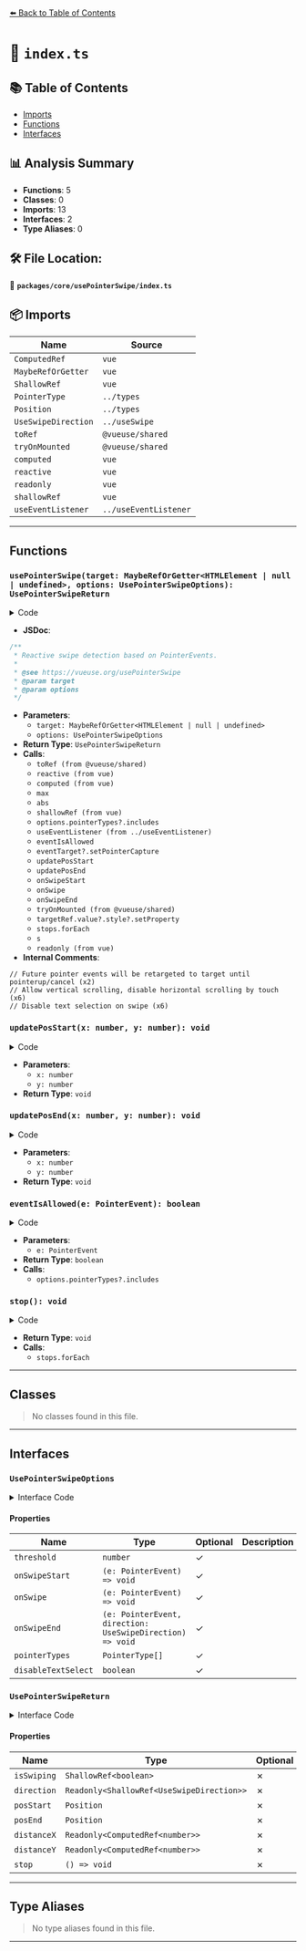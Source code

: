 [⬅️ Back to Table of Contents](../../../index.md)

# 📄 `index.ts`

## 📚 Table of Contents

- [Imports](#imports)
- [Functions](#functions)
- [Interfaces](#interfaces)

## 📊 Analysis Summary

- **Functions**: 5
- **Classes**: 0
- **Imports**: 13
- **Interfaces**: 2
- **Type Aliases**: 0

## 🛠️ File Location:
📂 **`packages/core/usePointerSwipe/index.ts`**

## 📦 Imports

| Name | Source |
|------|--------|
| `ComputedRef` | `vue` |
| `MaybeRefOrGetter` | `vue` |
| `ShallowRef` | `vue` |
| `PointerType` | `../types` |
| `Position` | `../types` |
| `UseSwipeDirection` | `../useSwipe` |
| `toRef` | `@vueuse/shared` |
| `tryOnMounted` | `@vueuse/shared` |
| `computed` | `vue` |
| `reactive` | `vue` |
| `readonly` | `vue` |
| `shallowRef` | `vue` |
| `useEventListener` | `../useEventListener` |


---

## Functions

### `usePointerSwipe(target: MaybeRefOrGetter<HTMLElement | null | undefined>, options: UsePointerSwipeOptions): UsePointerSwipeReturn`

<details><summary>Code</summary>

```ts
export function usePointerSwipe(
  target: MaybeRefOrGetter<HTMLElement | null | undefined>,
  options: UsePointerSwipeOptions = {},
): UsePointerSwipeReturn {
  const targetRef = toRef(target)

  const {
    threshold = 50,
    onSwipe,
    onSwipeEnd,
    onSwipeStart,
    disableTextSelect = false,
  } = options

  const posStart = reactive<Position>({ x: 0, y: 0 })
  const updatePosStart = (x: number, y: number) => {
    posStart.x = x
    posStart.y = y
  }

  const posEnd = reactive<Position>({ x: 0, y: 0 })
  const updatePosEnd = (x: number, y: number) => {
    posEnd.x = x
    posEnd.y = y
  }

  const distanceX = computed(() => posStart.x - posEnd.x)
  const distanceY = computed(() => posStart.y - posEnd.y)

  const { max, abs } = Math
  const isThresholdExceeded = computed(() => max(abs(distanceX.value), abs(distanceY.value)) >= threshold)
  const isSwiping = shallowRef(false)
  const isPointerDown = shallowRef(false)

  const direction = computed(() => {
    if (!isThresholdExceeded.value)
      return 'none'

    if (abs(distanceX.value) > abs(distanceY.value)) {
      return distanceX.value > 0
        ? 'left'
        : 'right'
    }
    else {
      return distanceY.value > 0
        ? 'up'
        : 'down'
    }
  })

  const eventIsAllowed = (e: PointerEvent): boolean => {
    const isReleasingButton = e.buttons === 0
    const isPrimaryButton = e.buttons === 1
    return options.pointerTypes?.includes(e.pointerType as PointerType) ?? (isReleasingButton || isPrimaryButton) ?? true
  }

  const listenerOptions = { passive: true }

  const stops = [
    useEventListener(target, 'pointerdown', (e: PointerEvent) => {
      if (!eventIsAllowed(e))
        return
      isPointerDown.value = true
      // Future pointer events will be retargeted to target until pointerup/cancel
      const eventTarget = e.target as HTMLElement | undefined
      eventTarget?.setPointerCapture(e.pointerId)
      const { clientX: x, clientY: y } = e
      updatePosStart(x, y)
      updatePosEnd(x, y)
      onSwipeStart?.(e)
    }, listenerOptions),

    useEventListener(target, 'pointermove', (e: PointerEvent) => {
      if (!eventIsAllowed(e))
        return
      if (!isPointerDown.value)
        return

      const { clientX: x, clientY: y } = e
      updatePosEnd(x, y)
      if (!isSwiping.value && isThresholdExceeded.value)
        isSwiping.value = true
      if (isSwiping.value)
        onSwipe?.(e)
    }, listenerOptions),

    useEventListener(target, 'pointerup', (e: PointerEvent) => {
      if (!eventIsAllowed(e))
        return
      if (isSwiping.value)
        onSwipeEnd?.(e, direction.value)

      isPointerDown.value = false
      isSwiping.value = false
    }, listenerOptions),
  ]

  tryOnMounted(() => {
    // Allow vertical scrolling, disable horizontal scrolling by touch
    targetRef.value?.style?.setProperty('touch-action', 'pan-y')

    if (disableTextSelect) {
    // Disable text selection on swipe
      targetRef.value?.style?.setProperty('-webkit-user-select', 'none')
      targetRef.value?.style?.setProperty('-ms-user-select', 'none')
      targetRef.value?.style?.setProperty('user-select', 'none')
    }
  })

  const stop = () => stops.forEach(s => s())

  return {
    isSwiping: readonly(isSwiping),
    direction: readonly(direction),
    posStart: readonly(posStart),
    posEnd: readonly(posEnd),
    distanceX,
    distanceY,
    stop,
  }
}
```
</details>

- **JSDoc**:
```ts
/**
 * Reactive swipe detection based on PointerEvents.
 *
 * @see https://vueuse.org/usePointerSwipe
 * @param target
 * @param options
 */
```

- **Parameters**:
  - `target: MaybeRefOrGetter<HTMLElement | null | undefined>`
  - `options: UsePointerSwipeOptions`
- **Return Type**: `UsePointerSwipeReturn`
- **Calls**:
  - `toRef (from @vueuse/shared)`
  - `reactive (from vue)`
  - `computed (from vue)`
  - `max`
  - `abs`
  - `shallowRef (from vue)`
  - `options.pointerTypes?.includes`
  - `useEventListener (from ../useEventListener)`
  - `eventIsAllowed`
  - `eventTarget?.setPointerCapture`
  - `updatePosStart`
  - `updatePosEnd`
  - `onSwipeStart`
  - `onSwipe`
  - `onSwipeEnd`
  - `tryOnMounted (from @vueuse/shared)`
  - `targetRef.value?.style?.setProperty`
  - `stops.forEach`
  - `s`
  - `readonly (from vue)`
- **Internal Comments**:
```
// Future pointer events will be retargeted to target until pointerup/cancel (x2)
// Allow vertical scrolling, disable horizontal scrolling by touch (x6)
// Disable text selection on swipe (x6)
```

### `updatePosStart(x: number, y: number): void`

<details><summary>Code</summary>

```ts
(x: number, y: number) => {
    posStart.x = x
    posStart.y = y
  }
```
</details>

- **Parameters**:
  - `x: number`
  - `y: number`
- **Return Type**: `void`
### `updatePosEnd(x: number, y: number): void`

<details><summary>Code</summary>

```ts
(x: number, y: number) => {
    posEnd.x = x
    posEnd.y = y
  }
```
</details>

- **Parameters**:
  - `x: number`
  - `y: number`
- **Return Type**: `void`
### `eventIsAllowed(e: PointerEvent): boolean`

<details><summary>Code</summary>

```ts
(e: PointerEvent): boolean => {
    const isReleasingButton = e.buttons === 0
    const isPrimaryButton = e.buttons === 1
    return options.pointerTypes?.includes(e.pointerType as PointerType) ?? (isReleasingButton || isPrimaryButton) ?? true
  }
```
</details>

- **Parameters**:
  - `e: PointerEvent`
- **Return Type**: `boolean`
- **Calls**:
  - `options.pointerTypes?.includes`
### `stop(): void`

<details><summary>Code</summary>

```ts
() => stops.forEach(s => s())
```
</details>

- **Return Type**: `void`
- **Calls**:
  - `stops.forEach`

---

## Classes

> No classes found in this file.


---

## Interfaces

### `UsePointerSwipeOptions`

<details><summary>Interface Code</summary>

```ts
export interface UsePointerSwipeOptions {
  /**
   * @default 50
   */
  threshold?: number

  /**
   * Callback on swipe start.
   */
  onSwipeStart?: (e: PointerEvent) => void

  /**
   * Callback on swipe move.
   */
  onSwipe?: (e: PointerEvent) => void

  /**
   * Callback on swipe end.
   */
  onSwipeEnd?: (e: PointerEvent, direction: UseSwipeDirection) => void

  /**
   * Pointer types to listen to.
   *
   * @default ['mouse', 'touch', 'pen']
   */
  pointerTypes?: PointerType[]

  /**
   * Disable text selection on swipe.
   *
   * @default false
   */
  disableTextSelect?: boolean
}
```
</details>

#### Properties

| Name | Type | Optional | Description |
|------|------|----------|-------------|
| `threshold` | `number` | ✓ |  |
| `onSwipeStart` | `(e: PointerEvent) => void` | ✓ |  |
| `onSwipe` | `(e: PointerEvent) => void` | ✓ |  |
| `onSwipeEnd` | `(e: PointerEvent, direction: UseSwipeDirection) => void` | ✓ |  |
| `pointerTypes` | `PointerType[]` | ✓ |  |
| `disableTextSelect` | `boolean` | ✓ |  |

### `UsePointerSwipeReturn`

<details><summary>Interface Code</summary>

```ts
export interface UsePointerSwipeReturn {
  readonly isSwiping: ShallowRef<boolean>
  direction: Readonly<ShallowRef<UseSwipeDirection>>
  readonly posStart: Position
  readonly posEnd: Position
  distanceX: Readonly<ComputedRef<number>>
  distanceY: Readonly<ComputedRef<number>>
  stop: () => void
}
```
</details>

#### Properties

| Name | Type | Optional | Description |
|------|------|----------|-------------|
| `isSwiping` | `ShallowRef<boolean>` | ✗ |  |
| `direction` | `Readonly<ShallowRef<UseSwipeDirection>>` | ✗ |  |
| `posStart` | `Position` | ✗ |  |
| `posEnd` | `Position` | ✗ |  |
| `distanceX` | `Readonly<ComputedRef<number>>` | ✗ |  |
| `distanceY` | `Readonly<ComputedRef<number>>` | ✗ |  |
| `stop` | `() => void` | ✗ |  |


---

## Type Aliases

> No type aliases found in this file.


---